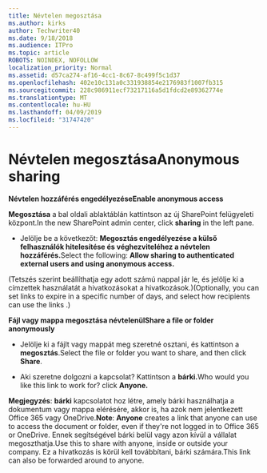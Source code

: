 ```yaml
---
title: Névtelen megosztása
ms.author: kirks
author: Techwriter40
ms.date: 9/18/2018
ms.audience: ITPro
ms.topic: article
ROBOTS: NOINDEX, NOFOLLOW
localization_priority: Normal
ms.assetid: d57ca274-af16-4cc1-8c67-8c499f5c1d37
ms.openlocfilehash: 402e10c131a0c331938854e2176983f1007fb315
ms.sourcegitcommit: 228c986911ecf73217116a5d1fdcd2e89362774e
ms.translationtype: MT
ms.contentlocale: hu-HU
ms.lasthandoff: 04/09/2019
ms.locfileid: "31747420"
---
```

# <a name="anonymous-sharing"></a><span data-ttu-id="e4bea-102">Névtelen megosztása</span><span class="sxs-lookup"><span data-stu-id="e4bea-102">Anonymous sharing</span></span>

 **<span data-ttu-id="e4bea-103">Névtelen hozzáférés engedélyezése</span><span class="sxs-lookup"><span data-stu-id="e4bea-103">Enable anonymous access</span></span>**
  
<span data-ttu-id="e4bea-104">**Megosztása** a bal oldali ablaktáblán kattintson az új SharePoint felügyeleti központ.</span><span class="sxs-lookup"><span data-stu-id="e4bea-104">In the new SharePoint admin center, click **sharing** in the left pane.</span></span> 
  
- <span data-ttu-id="e4bea-105">Jelölje be a következőt: **Megosztás engedélyezése a külső felhasználók hitelesítése és véghezviteléhez a névtelen hozzáférés.**</span><span class="sxs-lookup"><span data-stu-id="e4bea-105">Select the following: **Allow sharing to authenticated external users and using anonymous access.**</span></span>
  
<span data-ttu-id="e4bea-106">(Tetszés szerint beállíthatja egy adott számú nappal jár le, és jelölje ki a címzettek használatát a hivatkozásokat a hivatkozások.)</span><span class="sxs-lookup"><span data-stu-id="e4bea-106">(Optionally, you can set links to expire in a specific number of days, and select how recipients can use the links .)</span></span>
    
 **<span data-ttu-id="e4bea-107">Fájl vagy mappa megosztása névtelenül</span><span class="sxs-lookup"><span data-stu-id="e4bea-107">Share a file or folder anonymously</span></span>**
  
- <span data-ttu-id="e4bea-108">Jelölje ki a fájlt vagy mappát meg szeretné osztani, és kattintson a **megosztás**.</span><span class="sxs-lookup"><span data-stu-id="e4bea-108">Select the file or folder you want to share, and then click **Share**.</span></span> 
    
- <span data-ttu-id="e4bea-109">Aki szeretne dolgozni a kapcsolat? Kattintson a **bárki.**</span><span class="sxs-lookup"><span data-stu-id="e4bea-109">Who would you like this link to work for? click **Anyone.**</span></span>
  
 <span data-ttu-id="e4bea-110">**Megjegyzés**: **bárki** kapcsolatot hoz létre, amely bárki használhatja a dokumentum vagy mappa elérésére, akkor is, ha azok nem jelentkezett Office 365 vagy OneDrive.</span><span class="sxs-lookup"><span data-stu-id="e4bea-110">**Note**: **Anyone** creates a link that anyone can use to access the document or folder, even if they're not logged in to Office 365 or OneDrive.</span></span> <span data-ttu-id="e4bea-111">Ennek segítségével bárki belül vagy azon kívül a vállalat megoszthatja.</span><span class="sxs-lookup"><span data-stu-id="e4bea-111">Use this to share with anyone, inside or outside your company.</span></span> <span data-ttu-id="e4bea-112">Ez a hivatkozás is körül kell továbbítani, bárki számára.</span><span class="sxs-lookup"><span data-stu-id="e4bea-112">This link can also be forwarded around to anyone.</span></span> 
    

